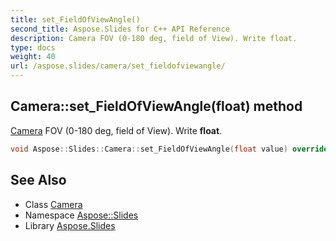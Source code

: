 ```yaml
---
title: set_FieldOfViewAngle()
second_title: Aspose.Slides for C++ API Reference
description: Camera FOV (0-180 deg, field of View). Write float.
type: docs
weight: 40
url: /aspose.slides/camera/set_fieldofviewangle/
---
```

## Camera::set_FieldOfViewAngle(float) method


[Camera](../) FOV (0-180 deg, field of View). Write **float**.

```cpp
void Aspose::Slides::Camera::set_FieldOfViewAngle(float value) override
```

## See Also

* Class [Camera](../)
* Namespace [Aspose::Slides](../../)
* Library [Aspose.Slides](../../../)